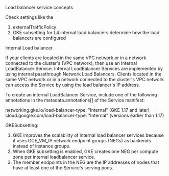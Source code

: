 Load balancer service concepts

Check settings like the 
  1. externalTrafficPolicy 
  2. GKE subsetting 
for L4 internal load balancers determine how the load balancers are configured

Internal Load balancer

If your clients are located in the same VPC network or in a network connected to the cluster's (VPC network), then use an Internal LoadBalancer Service. Internal LoadBalancer Services are implemented by using internal passthrough Network Load Balancers. Clients located in the same VPC network or in a network connected to the cluster's VPC network can access the Service by using the load balancer's IP address.

To create an internal LoadBalancer Service, include one of the following annotations in the metadata.annotations[] of the Service manifest:

networking.gke.io/load-balancer-type: "Internal" (GKE 1.17 and later)
cloud.google.com/load-balancer-type: "Internal" (versions earlier than 1.17)

GKESubsetting:

1. GKE improves the scalability of internal load balancer services because it uses GCE_VM_IP network endpoint groups (NEGs) as backends instead of instance groups. 
2. When GKE subsetting is enabled, GKE creates one NEG per compute zone per internal loadbalancer service.
3. The member endpoints in the NEG are the IP addresses of nodes that have at least one of the Service's serving pods. 
